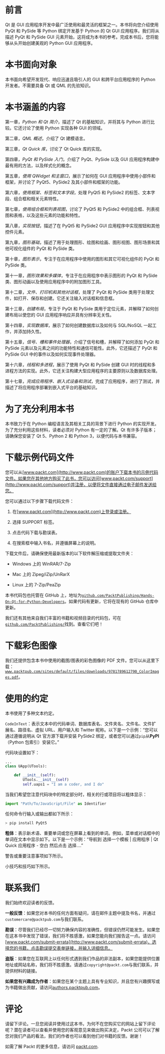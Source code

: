 # 前言

Qt 是 GUI 应用程序开发中最广泛使用和最灵活的框架之一。本书将向您介绍使用 PyQt 和 PySide 等 Python 绑定开发基于 Python 的 Qt GUI 应用程序。我们将从描述 PyQt 和 PySide GUI 元素开始，这将成为本书的参考。完成本书后，您将能够从头开始创建美观的 Python GUI 应用程序。

# 本书面向对象

本书面向希望开发现代、响应迅速且吸引人的 GUI 和跨平台应用程序的 Python 开发者。不需要具备 Qt 或 QML 的先验知识。

# 本书涵盖的内容

第一章，*Python 和 Qt 简介*，描述了 Qt 的基础知识，并将其与 Python 进行比较。它还讨论了使用 Python 实现各种 GUI 的领域。

第二章，*QML 概述*，介绍了 Qt 建模语言。

第三章，*Qt Quick 库*，讨论了 Qt Quick 库的实现。

第四章，*PyQt 和 PySide 入门*，介绍了 PyQt、PySide 以及 GUI 应用程序构建中最有用的方法，以及样式化的概念。

第五章，*使用 QWidget 和主窗口*，展示了如何在 GUI 应用程序中使用小部件和框架，并讨论了 PyQt5、PySide2 及其小部件和框架的功能。

第六章，*使用框架、标签和文本字段*，处理 PyQt5 和 PySide2 的标签、文本字段、组合框和相关元素特性。

第七章，*使用组合框和列表视图*，讨论了 PyQt5 和 PySide2 中的组合框、列表视图和表格，以及这些元素的功能和特性。

第八章，*实现按钮*，描述了在 PyQt5 和 PySide2 GUI 应用程序中实现按钮和其他控件元素。

第九章，*图形基础*，描述了用于处理图形、绘图和绘画、图形视图、图形场景和其他可视化组件的 PyQt 和 PySide 类。

第十章，*图形表示*，专注于在应用程序中使用的图形和其它可视化组件的 PyQt 和 PySide 类。

第十一章，*图形效果和多媒体*，专注于在应用程序中表示图形的 PyQt 和 PySide 类、图形动画以及使用应用程序中的附加图形工具。

第十二章，*文件、打印机和其他对话框*，处理了 PyQt 和 PySide 类用于处理文件，如打开、保存和创建。它还关注输入对话框和信息框。

第十三章，*创建布局*，专注于 PyQt 和 PySide 类用于定位元素，并解释了如何创建布局以使您的 GUI 应用程序响应并具有分辨率无关性。

第十四章，*实现数据库*，展示了如何创建数据库以及如何与 SQL/NoSQL 一起工作，并添加持久性。

第十五章，*信号、槽和事件处理器*，介绍了信号和槽，并解释了如何添加 PyQt 和 PySide 元素以及元素之间的功能特性和通信可能性。此外，它还描述了 PyQt 和 PySide GUI 中的事件以及如何实现事件处理器。

第十六章，*线程和多进程*，展示了使用 PyQt 和 PySide 创建 GUI 时的线程和多进程方法的实现。此外，它还关注构建大型应用程序的主要原则以及数据库处理。

第十七章，*完成应用程序、嵌入式设备和测试*，完成了应用程序，进行了测试，并描述了将应用程序部署到嵌入式平台的基础知识。

# 为了充分利用本书

本书致力于在 Python 编程语言及其相关工具的背景下进行 Python 的实现开发。为了充分利用这些材料，读者必须对 Python 有一定的了解。Qt 有许多子版本；请确保您安装了 Qt 5、Python 2 和 Python 3，以便代码与本书兼容。

# 下载示例代码文件

您可以从[www.packt.com](http://www.packt.com)的账户下载本书的示例代码文件。如果您在其他地方购买了此书，您可以访问[www.packt.com/support](http://www.packt.com/support)并注册，以便将文件直接通过电子邮件发送给您。

您可以通过以下步骤下载代码文件：

1.  在[www.packt.com](http://www.packt.com)上登录或注册。

1.  选择 SUPPORT 标签。

1.  点击代码下载与勘误表。

1.  在搜索框中输入书名，并遵循屏幕上的说明。

下载文件后，请确保使用最新版本的以下软件解压缩或提取文件夹：

+   Windows 上的 WinRAR/7-Zip

+   Mac 上的 Zipeg/iZip/UnRarX

+   Linux 上的 7-Zip/PeaZip

本书代码包也托管在 GitHub 上，地址为[`github.com/PacktPublishing/Hands-On-Qt-for-Python-Developers`](https://github.com/PacktPublishing/Hands-On-Qt-for-Python-Developers)。如果代码有更新，它将在现有的 GitHub 仓库中更新。

我们还有其他来自我们丰富的书籍和视频目录的代码包，可在[`github.com/PacktPublishing/`](https://github.com/PacktPublishing/)找到。查看它们吧！

# 下载彩色图像

我们还提供包含本书中使用的截图/图表的彩色图像的 PDF 文件。您可以从这里下载：[`www.packtpub.com/sites/default/files/downloads/9781789612790_ColorImages.pdf`](https://www.packtpub.com/sites/default/files/downloads/9781789612790_ColorImages.pdf)。

# 使用的约定

本书使用了多种文本约定。

`CodeInText`：表示文本中的代码单词、数据库表名、文件夹名、文件名、文件扩展名、路径名、虚拟 URL、用户输入和 Twitter 昵称。以下是一个示例：“您可以通过遵循说明从 Qt 官方源下载并安装 PySide2 绑定，或者您可以通过`pip`从**PyPI**（Python 包索引）安装它。”

代码块设置如下：

```py
...
class UApp(UTools):

    def __init__(self):
        UTools.__init__(self)
        self.uaps1 = "I am a coder, and I do"
```

当我们希望您注意代码块中的特定部分时，相关的行或项目将以粗体显示：

```py
import "Path/To/JavaScript/File" as Identifier
```

任何命令行输入或输出都如下所示：

```py
> pip install PyQt5
```

**粗体**：表示新术语、重要单词或您在屏幕上看到的单词。例如，菜单或对话框中的单词在文本中显示如下。以下是一个示例：“导航到 选择一个模板 | 应用程序 | Qt Quick 应用程序 - 空白 然后点击 选择....”

警告或重要注意事项如下所示。

小技巧和技巧如下所示。

# 联系我们

我们始终欢迎读者的反馈。

**一般反馈**：如果您对本书的任何方面有疑问，请在邮件主题中提及书名，并通过`customercare@packtpub.com`与我们联系。

**勘误**：尽管我们已经尽一切努力确保内容的准确性，但错误仍然可能发生。如果您在这本书中发现了错误，我们将不胜感激，如果您能向我们报告这一点。请访问[www.packt.com/submit-errata](http://www.packt.com/submit-errata)，选择您的书籍，点击勘误提交表单链接，并输入详细信息。

**盗版**：如果您在互联网上以任何形式遇到我们作品的非法副本，如果您能提供位置地址或网站名称，我们将不胜感激。请通过`copyright@packt.com`与我们联系，并提供材料的链接。

**如果您有兴趣成为作者**：如果您在某个主题上具有专业知识，并且您有兴趣撰写或为书籍做出贡献，请访问[authors.packtpub.com](http://authors.packtpub.com/)。

# 评论

请留下评论。一旦您阅读并使用过这本书，为何不在您购买它的网站上留下评论呢？潜在读者可以查看并使用您的客观意见来做出购买决定，Packt 公司可以了解您对我们产品的看法，我们的作者也可以看到他们对书籍的反馈。谢谢！

如需了解 Packt 的更多信息，请访问 [packt.com](http://www.packt.com/).
